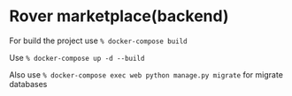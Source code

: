 # Rover marketplace(backend)

For build the project use `% docker-compose build`

Use `% docker-compose up -d --build`

Also use `% docker-compose exec web python manage.py migrate` for migrate databases

